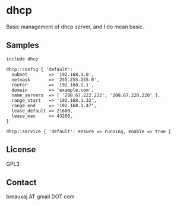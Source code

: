 dhcp
====

Basic management of dhcp server, and I do mean basic.

Samples
-------
```
include dhcp
```
```
dhcp::config { 'default':
  subnet        => '192.168.1.0',
  netmask       => '255.255.255.0',
  router        => '192.168.1.1',
  domain        => 'example.com',
  name_servers  => [ '208.67.222.222', '208.67.220.220' ],
  range_start   => '192.168.1.32',
  range_end     => '192.168.1.47',
  lease_default => 21600,
  lease_max     => 43200,
}
```
```
dhcp::service { 'default': ensure => running, enable => true }
```

License
-------
GPL3

Contact
-------
breauxaj AT gmail DOT com
